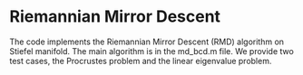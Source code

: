 # Riemannian Mirror Descent
The code implements the Riemannian Mirror Descent (RMD) algorithm on Stiefel manifold. The main algorithm is in the md_bcd.m file. We provide two test cases, the Procrustes problem and the linear eigenvalue problem. 
